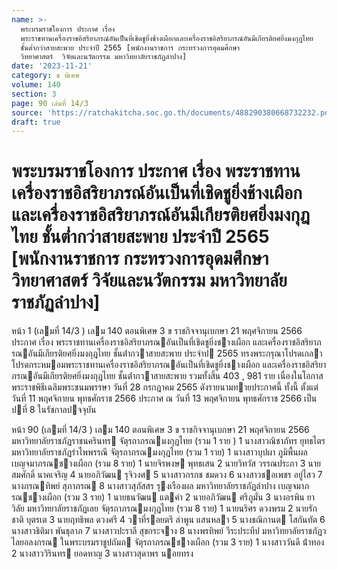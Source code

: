 ```yaml
---
name: >-
  พระบรมราชโองการ ประกาศ เรื่อง
  พระราชทานเครื่องราชอิสริยาภรณ์อันเป็นที่เชิดชูยิ่งช้างเผือกและเครื่องราชอิสริยาภรณ์อันมีเกียรติยศยิ่งมงกุฎไทย
  ชั้นต่ำกว่าสายสะพาย ประจำปี 2565 [พนักงานราชการ กระทรวงการอุดมศึกษา 
  วิทยาศาสตร์  วิจัยและนวัตกรรม มหาวิทยาลัยราชภัฏลำปาง]
date: '2023-11-21'
category: ข พิเศษ
volume: 140
section: 3
page: 90 เล่มที่ 14/3
source: 'https://ratchakitcha.soc.go.th/documents/488290380668732232.pdf'
draft: true
---
```


# พระบรมราชโองการ ประกาศ เรื่อง พระราชทานเครื่องราชอิสริยาภรณ์อันเป็นที่เชิดชูยิ่งช้างเผือกและเครื่องราชอิสริยาภรณ์อันมีเกียรติยศยิ่งมงกุฎไทย ชั้นต่ำกว่าสายสะพาย ประจำปี 2565 [พนักงานราชการ กระทรวงการอุดมศึกษา  วิทยาศาสตร์  วิจัยและนวัตกรรม มหาวิทยาลัยราชภัฏลำปาง]

หน้า 1 (เลมที่ 14/3 ) เลม 140 ตอนพิเศษ 3 ข ราชกิจจานุเบกษา 21 พฤศจิกายน 2566 ประกาศ เรื่อง พระราชทานเครื่องราชอิสริยาภรณอันเป็นที่เชิดชูยิ่งชางเผือก และเครื่องราชอิสริยาภรณอันมีเกียรติยศยิ่งมงกุฎไทย ชั้นต่ํากวาสายสะพาย ประจําป 2565 ทรงพระกรุณาโปรดเกลาโปรดกระหมอมพระราชทานเครื่องราชอิสริยาภรณอันเป็นที่เชิดชูยิ่งชางเผือก และเครื่องราชอิสริยาภรณอันมีเกียรติยศยิ่งมงกุฎไทย ชั้นต่ํากวาสายสะพาย รวมทั้งสิ้น 403 , 981 ราย เนื่องในโอกาสพระราชพิธีเฉลิมพระชนมพรรษา วันที่ 28 กรกฎาคม 2565 ดังรายนามทายประกาศนี้ ทั้งนี้ ตั้งแต่วันที่ 11 พฤศจิกายน พุทธศักราช 2566 ประกาศ ณ วันที่ 13 พฤศจิกายน พุทธศักราช 2566 เป็นปที่ 8 ในรัชกาลปจจุบัน

หน้า 90 (เลมที่ 14/3 ) เลม 140 ตอนพิเศษ 3 ข ราชกิจจานุเบกษา 21 พฤศจิกายน 2566 มหาวิทยาลัยราชภัฏราชนครินทร จัตุรถาภรณมงกุฎไทย (รวม 1 ราย ) 1 นางสาวณิชาภัทร ยุทธไตร มหาวิทยาลัยราชภัฏรําไพพรรณี จัตุรถาภรณมงกุฎไทย (รวม 1 ราย) 1 นางสาวบุปผา ภูมิพื้นผล เบญจมาภรณชางเผือก (รวม 8 ราย) 1 นายจิรพงษ พุทธเสน 2 นายวิทวัส วรรณประภา 3 นายสมศักดิ์ นาคเจริญ 4 นายอภิวัฒน รุจิวงศ 5 นางสาวกรกช ชมดวง 6 นางสาวชอเพชร อยู่ไสว 7 นางภรณทิพย์ สุภาภรณ 8 นางสาวสุภัสสร รุงเรืองผล มหาวิทยาลัยราชภัฏลําปาง เบญจมาภรณชางเผือก (รวม 3 ราย) 1 นายธนวัฒน แตคํา 2 นายอภิวัฒน ศรีภูมั่น 3 นางอรพิน ยาวิลัย มหาวิทยาลัยราชภัฏเลย จัตุรถาภรณมงกุฎไทย (รวม 8 ราย) 1 นายนริศร ดวงพรม 2 นายรักชาติ บุตรเต 3 นายฤทธิพล ดวงศรี 4 วาที่รอยตรี ลําพูน แสนหลา 5 นางธณิกานต โสกันทัต 6 นางสาวธิติมา พันธุลาภ 7 นางสาวปะราลี สุขกระจาง 8 นางพรทิพย์ วีระประทีป มหาวิทยาลัยราชภัฏวไลยอลงกรณ ในพระบรมราชูปถัมภ จัตุรถาภรณชางเผือก (รวม 3 ราย) 1 นางสาววันดี น้ําทอง 2 นางสาววิรินทร ยอดหาญ 3 นางสาวสุดาพร นอยทรง
